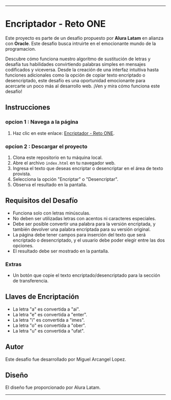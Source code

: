 
---

# Encriptador - Reto ONE

Este proyecto es parte de un desafío propuesto por **Alura Latam** en alianza con **Oracle**. Este desafio busca intruirte en el emocionante mundo de la programacion.

Descubre cómo funciona nuestro algoritmo de sustitución de letras y desafía tus habilidades convirtiendo palabras simples en mensajes codificados y viceversa. Desde la creación de una interfaz intuitiva hasta funciones adicionales como la opción de copiar texto encriptado o desencriptado, este desafío es una oportunidad emocionante para acercarte un poco más al desarrollo web. ¡Ven y mira cómo funciona este desafío!

## Instrucciones

### opcion 1 : Navega a la página

1. Haz clic en este enlace: [Encriptador - Reto ONE](https://migulcode.github.io/one-challenge-encriptador-texto/).

### opcion 2 : Descargar el proyecto
1. Clona este repositorio en tu máquina local.
2. Abre el archivo `index.html` en tu navegador web.
3. Ingresa el texto que deseas encriptar o desencriptar en el área de texto provista.
4. Selecciona la opción "Encriptar" o "Desencriptar".
5. Observa el resultado en la pantalla.

## Requisitos del Desafío

- Funciona solo con letras minúsculas.
- No deben ser utilizadas letras con acentos ni caracteres especiales.
- Debe ser posible convertir una palabra para la versión encriptada, y también devolver una palabra encriptada para su versión original.
- La página debe tener campos para inserción del texto que será encriptado o desencriptado, y el usuario debe poder elegir entre las dos opciones.
- El resultado debe ser mostrado en la pantalla.

### Extras

- Un botón que copie el texto encriptado/desencriptado para la sección de transferencia.

## Llaves de Encriptación

- La letra "a" es convertida a "ai".
- La letra "e" es convertida a "enter".
- La letra "i" es convertida a "imes".
- La letra "o" es convertida a "ober".
- La letra "u" es convertida a "ufat".

## Autor

Este desafio fue desarrollado por Miguel Arcangel Lopez.

## Diseño

El diseño fue proporcionado por Alura Latam.



---
